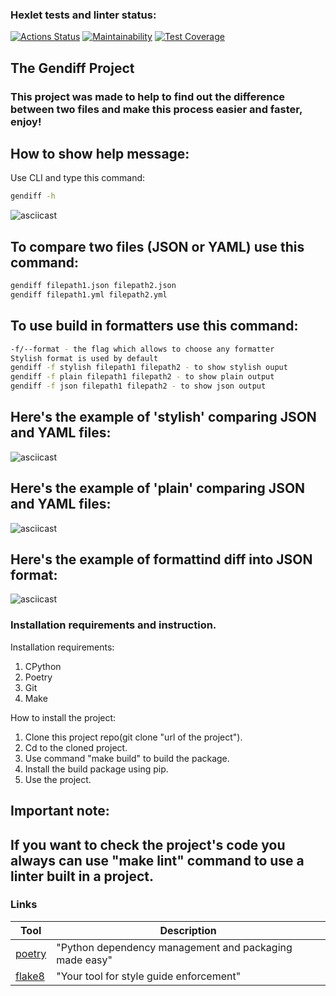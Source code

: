 ### Hexlet tests and linter status:
[![Actions Status](https://github.com/kochetkoov/python-project-50/actions/workflows/hexlet-check.yml/badge.svg)](https://github.com/kochetkoov/python-project-50/actions/hexlet-check.yml) 
[![Maintainability](https://api.codeclimate.com/v1/badges/40413e95b9fc7998f651/maintainability)](https://codeclimate.com/github/kochetkoov/python-project-50/maintainability)
[![Test Coverage](https://api.codeclimate.com/v1/badges/40413e95b9fc7998f651/test_coverage)](https://codeclimate.com/github/kochetkoov/python-project-50/test_coverage)

## The Gendiff Project

### This project was made to help to find out the difference between two files and make this process easier and faster, enjoy!

## How to show help message:
Use CLI and type this command: 
``` sh
gendiff -h
```
 ![asciicast](https://asciinema.org/a/yqm2SFser6KZmcvhUHNfSh9Jf.svg)

## To compare two files (JSON or YAML) use this command:
``` sh
gendiff filepath1.json filepath2.json
gendiff filepath1.yml filepath2.yml
```

## To use build in formatters use this command:
``` sh
-f/--format - the flag which allows to choose any formatter
Stylish format is used by default
gendiff -f stylish filepath1 filepath2 - to show stylish ouput
gendiff -f plain filepath1 filepath2 - to show plain output
gendiff -f json filepath1 filepath2 - to show json output
```

## Here's the example of 'stylish' comparing JSON and YAML files:
 ![asciicast](https://asciinema.org/a/H6xU2wSSLv08NDAtmkrkEWUXj.svg)

## Here's the example of 'plain' comparing JSON and YAML files:
 ![asciicast](https://asciinema.org/a/3Q0Q5SQGdzIsS7vCrIlb0qRzo.svg)

## Here's the example of formattind diff into JSON format:
 ![asciicast](https://asciinema.org/a/kpQfZ2qY5gIzE9n7ELjlmnWvs.svg)

### Installation requirements and instruction.
Installation requirements:
1. CPython
2. Poetry
3. Git
4. Make

How to install the project:
1. Clone this project repo(git clone "url of the project").
2. Cd to the cloned project.
3. Use command "make build" to build the package.
4. Install the build package using pip.
5. Use the project.

## Important note:

## If you want to check the project's code you always can use "make lint" command to use a linter built in a project.

### Links

| Tool                                 | Description |
|--------------------------------------|-------------|
| [poetry](https://python-poetry.org/) | "Python dependency management and packaging made easy" |
| [flake8](https://flake8.pycqa.org/en/latest/) | "Your tool for style guide enforcement" |
